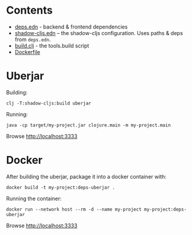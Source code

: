 # Contents

- [deps.edn](deps.edn) - backend & frontend dependencies
- [shadow-cljs.edn](shadow-cljs.edn) – the shadow-cljs configuration. Uses paths & deps from `deps.edn`.
- [build.clj](build.clj) - the tools.build script
- [Dockerfile](Dockerfile)

# Uberjar

Building:

```
clj -T:shadow-cljs:build uberjar
```

Running:

```
java -cp target/my-project.jar clojure.main -m my-project.main
```

Browse <http://localhost:3333>

# Docker

After building the uberjar, package it into a docker container with:

```
docker build -t my-project:deps-uberjar .
```

Running the container:

```
docker run --network host --rm -d --name my-project my-project:deps-uberjar
```

Browse <http://localhost:3333>
